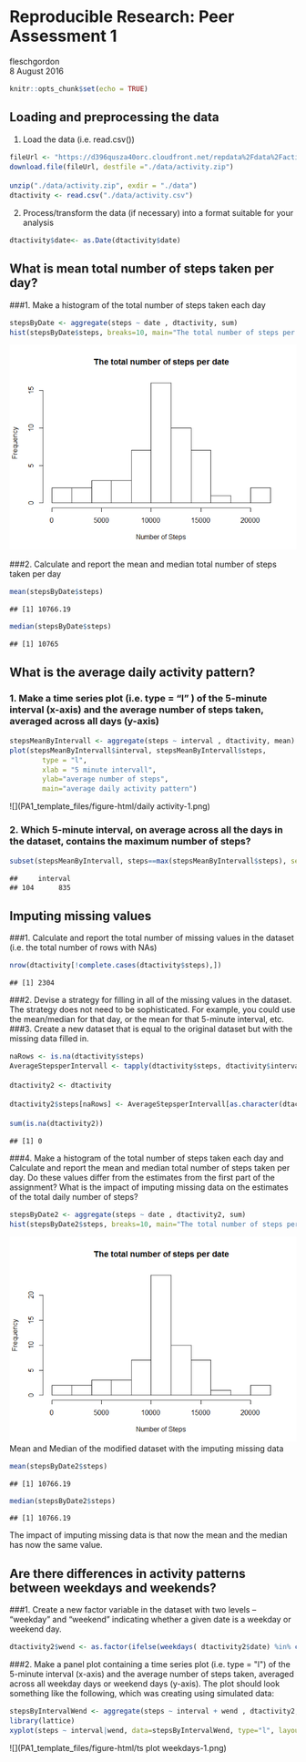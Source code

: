 # Reproducible Research: Peer Assessment 1
fleschgordon  
8 August 2016  


```r
knitr::opts_chunk$set(echo = TRUE)
```

## Loading and preprocessing the data
1. Load the data (i.e. read.csv())


```r
fileUrl <- "https://d396qusza40orc.cloudfront.net/repdata%2Fdata%2Factivity.zip"
download.file(fileUrl, destfile ="./data/activity.zip")

unzip("./data/activity.zip", exdir = "./data")
dtactivity <- read.csv("./data/activity.csv")
```
2. Process/transform the data (if necessary) into a format suitable for your analysis

```r
dtactivity$date<- as.Date(dtactivity$date)
```

## What is mean total number of steps taken per day?
###1. Make a histogram of the total number of steps taken each day

```r
stepsByDate <- aggregate(steps ~ date , dtactivity, sum)
hist(stepsByDate$steps, breaks=10, main="The total number of steps per date", xlab="Number of Steps")
```

![](PA1_template_files/figure-html/hist-1.png)<!-- -->


###2. Calculate and report the mean and median total number of steps taken per day

```r
mean(stepsByDate$steps)
```

```
## [1] 10766.19
```

```r
median(stepsByDate$steps)
```

```
## [1] 10765
```

## What is the average daily activity pattern?
### 1. Make a time series plot (i.e. type = “l” ) of the 5-minute interval (x-axis) and the average number of steps taken, averaged across all days (y-axis)


```r
stepsMeanByIntervall <- aggregate(steps ~ interval , dtactivity, mean)
plot(stepsMeanByIntervall$interval, stepsMeanByIntervall$steps, 
        type = "l", 
        xlab = "5 minute intervall", 
        ylab="average number of steps", 
        main="average daily activity pattern")
```

![](PA1_template_files/figure-html/daily activity-1.png)<!-- -->

### 2. Which 5-minute interval, on average across all the days in the dataset, contains the maximum number of steps?

```r
subset(stepsMeanByIntervall, steps==max(stepsMeanByIntervall$steps), select = c("interval"))
```

```
##     interval
## 104      835
```


## Imputing missing values
###1. Calculate and report the total number of missing values in the dataset (i.e. the total number of rows with NAs)

```r
nrow(dtactivity[!complete.cases(dtactivity$steps),])
```

```
## [1] 2304
```


###2. Devise a strategy for filling in all of the missing values in the dataset. The strategy does not need to be sophisticated. For example, you could use the mean/median for that day, or the mean for that 5-minute interval, etc.
###3. Create a new dataset that is equal to the original dataset but with the missing data filled in.


```r
naRows <- is.na(dtactivity$steps)
AverageStepsperIntervall <- tapply(dtactivity$steps, dtactivity$interval, mean, na.rm = TRUE, simplify = T)

dtactivity2 <- dtactivity

dtactivity2$steps[naRows] <- AverageStepsperIntervall[as.character(dtactivity2$interval[naRows])]

sum(is.na(dtactivity2))
```

```
## [1] 0
```

###4. Make a histogram of the total number of steps taken each day and Calculate and report the mean and median total number of steps taken per day. Do these values differ from the estimates from the first part of the assignment? What is the impact of imputing missing data on the estimates of the total daily number of steps?

```r
stepsByDate2 <- aggregate(steps ~ date , dtactivity2, sum)
hist(stepsByDate2$steps, breaks=10, main="The total number of steps per date", xlab="Number of Steps")
```

![](PA1_template_files/figure-html/hist2-1.png)<!-- -->
Mean and Median of the modified dataset with the imputing missing data

```r
mean(stepsByDate2$steps)
```

```
## [1] 10766.19
```

```r
median(stepsByDate2$steps)
```

```
## [1] 10766.19
```
The impact of imputing missing data is that now the mean and the median has now the same value.


## Are there differences in activity patterns between weekdays and weekends?
###1. Create a new factor variable in the dataset with two levels – “weekday” and “weekend” indicating whether a given date is a weekday or weekend day.


```r
dtactivity2$wend <- as.factor(ifelse(weekdays( dtactivity2$date) %in% c("Samstag","Sonntag"), "Weekend", "Weekday"))
```


###2. Make a panel plot containing a time series plot (i.e. type = "l") of the 5-minute interval (x-axis) and the average number of steps taken, averaged across all weekday days or weekend days (y-axis). The plot should look something like the following, which was creating using simulated data:


```r
stepsByIntervalWend <- aggregate(steps ~ interval + wend , dtactivity2, mean)
library(lattice)
xyplot(steps ~ interval|wend, data=stepsByIntervalWend, type="l", layout= c(1,2))
```

![](PA1_template_files/figure-html/ts plot weekdays-1.png)<!-- -->

